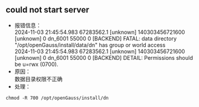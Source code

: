 ## could not start server  
- 报错信息：   
  2024-11-03 21:45:54.983 67283562.1 [unknown] 140303456721600 [unknown] 0 dn_6001 55000  0 [BACKEND] FATAL:  data directory "/opt/openGauss/install/data/dn" has group or world access    
  2024-11-03 21:45:54.983 67283562.1 [unknown] 140303456721600 [unknown] 0 dn_6001 55000  0 [BACKEND] DETAIL:  Permissions should be u=rwx (0700).   
- 原因：  
  数据目录权限不正确    
- 处理：   
```
chmod -R 700 /opt/openGauss/install/dn
```
